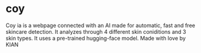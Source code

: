 # coy
Coy ia is a webpage connected with an AI made for automatic, fast and free skincare detection. It analyzes through 4 different skin coniditions and 3 skin types. It uses a pre-trained hugging-face model.
Made with love by KIAN 
